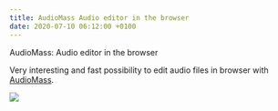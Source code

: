 ```yaml
---
title: AudioMass Audio editor in the browser
date: 2020-07-10 06:12:00 +0100
---
```


AudioMass: Audio editor in the browser

Very interesting and fast possibility to edit audio files in browser with [AudioMass](https://audiomass.co/).

![](/assets/log/n179_screen-shot-2020-07-10-at-10.10.55.png)